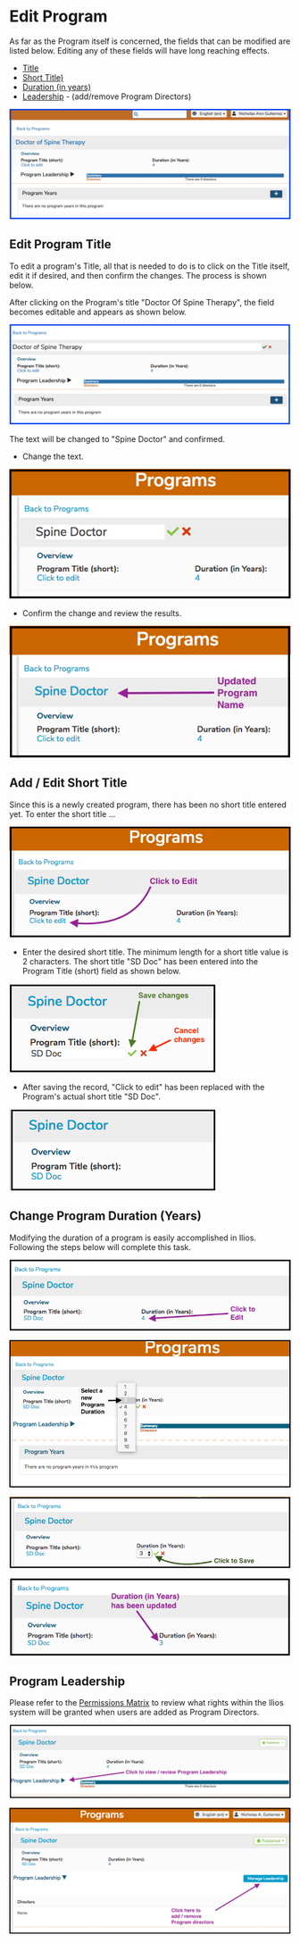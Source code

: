 # Edit Program

 As far as the Program itself is concerned, the fields that can be modified are listed below. Editing any of these fields will have long reaching effects.

* [Title](https://iliosproject.gitbook.io/ilios-user-guide/programs/edit-program#edit-program-title)
* [Short Title)](https://iliosproject.gitbook.io/ilios-user-guide/programs/edit-program#add-edit-short-title)
* [Duration (in years)](https://iliosproject.gitbook.io/ilios-user-guide/programs/edit-program#change-program-duration-years)
* [Leadership](https://iliosproject.gitbook.io/ilios-user-guide/programs/edit-program#program-leadership) - (add/remove Program Directors)

![Program - in read mode](../images/programs/edit_program/program_in_read_mode.png)

## Edit Program Title

To edit a program's Title, all that is needed to do is to click on the Title itself, edit it if desired, and then confirm the changes. The process is shown below.

After clicking on the Program's title "Doctor Of Spine Therapy", the field becomes editable and appears as shown below. 

![Program - in edit mode](../images/programs/edit_program/program_in_edit_mode.png)

The text will be changed to "Spine Doctor" and confirmed.

* Change the text.

![Update program name](../images/programs/edit_program/update_program_name.png)

* Confirm the change and review the results.

![Program name - updated](../images/programs/edit_program/program_name_updated.png)

## Add / Edit Short Title

Since this is a newly created program, there has been no short title entered yet. To enter the short title ...

![Click to add](../images/programs/edit_program/click_to_add.png)

* Enter the desired short title. The minimum length for a short title value is 2 characters. The short title "SD Doc" has been entered into the Program Title \(short\) field as shown below.

![Enter short title](../images/programs/edit_program/enter_short_title.png)

* After saving the record, "Click to edit" has been replaced with the Program's actual short title "SD Doc".

![Short title - added](../images/programs/edit_program/short_title_added.png)

## Change Program Duration (Years)

Modifying the duration of a program is easily accomplished in Ilios. Following the steps below will complete this task.

![Click to edit duration](../images/programs/edit_program/click_to_edit_duration.png)

![Select new duration](../images/programs/edit_program/select_new_duration.png)

![Confirm new duration](../images/programs/edit_program/confirm_new_duration.png)

![Duration updated](../images/programs/edit_program/duration_updated.png)

## Program Leadership

Please refer to the [Permissions Matrix](https://www.dropbox.com/s/431sdj2bfoi3v1f/Ilios%20New%20Default%20Permissions%20Matrix.pdf?dl=0) to review what rights within the Ilios system will be granted when users are added as Program Directors.

![Expand leadership](../images/programs/edit_program/expand_leadership.png)

![Click to manage](../images/programs/edit_program/click_to_manage_leadership.png)
